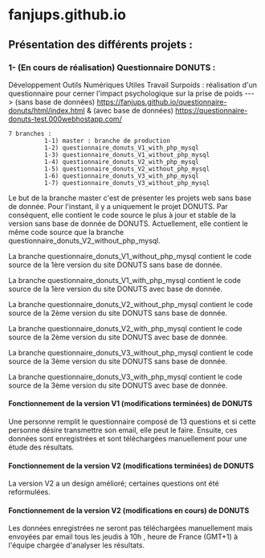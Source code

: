 # fanjups.github.io

## Présentation des différents projets :

### 1- (En cours de réalisation) Questionnaire DONUTS : 

  Développement Outils Numériques Utiles Travail  Surpoids : réalisation d'un questionnaire pour cerner l'impact psychologique sur la prise de poids ---> (sans base de données) https://fanjups.github.io/questionnaire-donuts/html/index.html   & (avec base de données) https://questionnaire-donuts-test.000webhostapp.com/

    7 branches :
              1-1) master : branche de production
              1-2) questionnaire_donuts_V1_with_php_mysql
              1-3) questionnaire_donuts_V1_without_php_mysql
              1-4) questionnaire_donuts_V2_with_php_mysql
              1-5) questionnaire_donuts_V2_without_php_mysql
              1-6) questionnaire_donuts_V3_with_php_mysql
              1-7) questionnaire_donuts_V3_without_php_mysql


   Le but de la branche master c'est de présenter les projets web sans base de donnée. Pour l'instant, il y a uniquement le projet DONUTS. Par conséquent, elle contient le code source le plus à jour et stable  de la version sans base de donnée de DONUTS. Actuellement, elle contient le même code source que la branche questionnaire_donuts_V2_without_php_mysql.
   
   La branche questionnaire_donuts_V1_without_php_mysql contient le code source de la 1ère version  du site DONUTS sans base de donnée.
   
   La branche questionnaire_donuts_V1_with_php_mysql contient le code source de la 1ère version du site DONUTS avec base de donnée.
   
   La branche questionnaire_donuts_V2_without_php_mysql contient le code source de la 2ème version  du site DONUTS sans base de donnée.
   
   La branche questionnaire_donuts_V2_with_php_mysql contient le code source de la 2ème version du site DONUTS avec base de donnée.
   
   La branche questionnaire_donuts_V3_without_php_mysql contient le code source de la 3ème version  du site DONUTS sans base de donnée.
   
   La branche questionnaire_donuts_V3_with_php_mysql contient le code source de la 3ème version du site DONUTS avec base de donnée.
   
   #### Fonctionnement de la version V1 (modifications terminées) de DONUTS 
   
   Une personne remplit le questionnaire composé de 13 questions et si cette personne désire transmettre son email, elle peut le faire. Ensuite, ces données sont enregistrées et sont téléchargées manuellement pour une étude des résultats.
   
   #### Fonctionnement de la version V2 (modifications terminées) de DONUTS
   
   La version V2 a un design amélioré; certaines questions ont été reformulées. 
   
   #### Fonctionnement de la version V2 (modifications en cours) de DONUTS
   
   Les données enregistrées ne seront pas téléchargées manuellement mais envoyées par email tous les jeudis à 10h , heure de France (GMT+1) à l'équipe chargée d'analyser les résultats.
   
   
   
